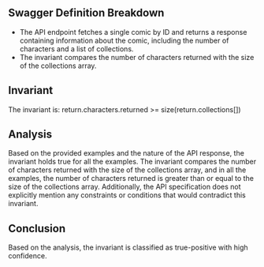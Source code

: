 ## Swagger Definition Breakdown
- The API endpoint fetches a single comic by ID and returns a response containing information about the comic, including the number of characters and a list of collections.
- The invariant compares the number of characters returned with the size of the collections array.

## Invariant
The invariant is: return.characters.returned >= size(return.collections[])

## Analysis
Based on the provided examples and the nature of the API response, the invariant holds true for all the examples. The invariant compares the number of characters returned with the size of the collections array, and in all the examples, the number of characters returned is greater than or equal to the size of the collections array. Additionally, the API specification does not explicitly mention any constraints or conditions that would contradict this invariant.

## Conclusion
Based on the analysis, the invariant is classified as true-positive with high confidence.
